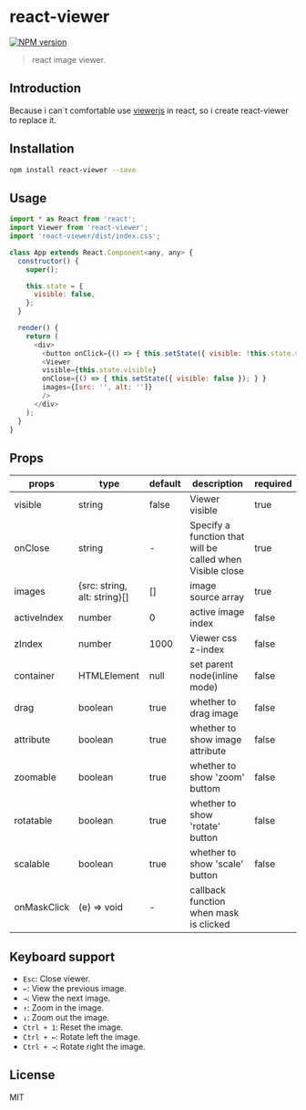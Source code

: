 # react-viewer

[![NPM version][npm-image]][npm-url]
> react image viewer.

## Introduction

Because i can`t comfortable use [viewerjs](https://github.com/fengyuanchen/viewerjs) in react, so i create react-viewer to replace it.

## Installation

```bash
npm install react-viewer --save
```

## Usage

```javascript
import * as React from 'react';
import Viewer from 'react-viewer';
import 'react-viewer/dist/index.css';

class App extends React.Component<any, any> {
  constructor() {
    super();

    this.state = {
      visible: false,
    };
  }

  render() {
    return (
      <div>
        <button onClick={() => { this.setState({ visible: !this.state.visible }); } }>show</button>
        <Viewer
        visible={this.state.visible}
        onClose={() => { this.setState({ visible: false }); } }
        images={[src: '', alt: '']}
        />
      </div>
    );
  }
}
```

## Props

| props       | type         | default | description                 | required |
|-------------|--------------|---------|-----------------------------|----------|
| visible     | string       |  false  | Viewer visible             | true |
| onClose     | string       |  -      | Specify a function that will be called when Visible close   | true |
| images      | {src: string, alt: string}[]     | []      | image source array | true  |
| activeIndex | number       | 0       | active image index | false |
| zIndex      | number       | 1000    | Viewer css z-index | false |
| container   | HTMLElement  | null    | set parent node(inline mode) | false |
| drag        | boolean      | true    | whether to drag image | false |
| attribute   | boolean      | true    | whether to show image attribute | false |
| zoomable    | boolean      | true    | whether to show 'zoom' buttom | false |
| rotatable   | boolean      | true    | whether to show 'rotate' button | false |
| scalable    | boolean      | true    | whether to show 'scale' button | false |
| onMaskClick | (e) => void  |   -     | callback function when mask is clicked |

## Keyboard support

- `Esc`: Close viewer.
- `←`: View the previous image.
- `→`: View the next image.
- `↑`: Zoom in the image.
- `↓`: Zoom out the image.
- `Ctrl + 1`: Reset the image.
- `Ctrl + ←`: Rotate left the image.
- `Ctrl + →`: Rotate right the image.


## License

MIT

[npm-image]: https://badge.fury.io/js/react-viewer.svg
[npm-url]: https://npmjs.org/package/react-viewer
